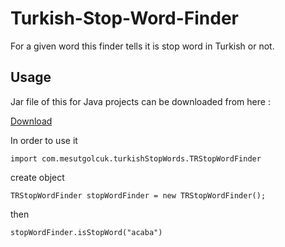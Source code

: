 # Turkish-Stop-Word-Finder

For a given word this finder tells it is stop word in Turkish or not.

## Usage
Jar file of this for Java projects can be downloaded from here : 

[Download](https://drive.google.com/open?id=0B8NOqXJ764gpZE53SFlmRTAtUU0)

In order to use it 
```
import com.mesutgolcuk.turkishStopWords.TRStopWordFinder
```
create object
```
TRStopWordFinder stopWordFinder = new TRStopWordFinder();
```
then 
```
stopWordFinder.isStopWord("acaba")
```
